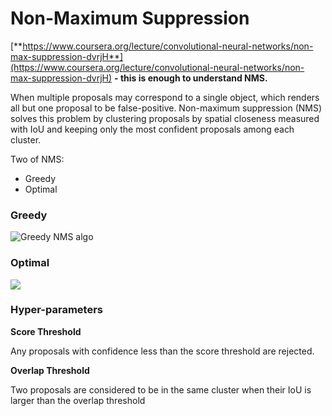 # Non-Maximum Suppression

[**https://www.coursera.org/lecture/convolutional-neural-networks/non-max-suppression-dvrjH**](https://www.coursera.org/lecture/convolutional-neural-networks/non-max-suppression-dvrjH) **- this is enough to understand NMS.**

When multiple proposals may correspond to a single object, which renders all but one proposal to be false-positive. Non-maximum suppression (NMS) solves this problem by clustering proposals by spatial closeness measured with IoU and keeping only the most confident proposals among each cluster.

Two of NMS:&#x20;

* Greedy
* Optimal

### Greedy

![Greedy NMS algo](<../.gitbook/assets/image (142).png>)

### Optimal

![](<../.gitbook/assets/image (75).png>)

### Hyper-parameters

**Score Threshold**

Any proposals with confidence less than the score threshold are rejected.

**Overlap Threshold**

Two proposals are considered to be in the same cluster when their IoU is larger than the overlap threshold
